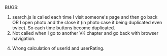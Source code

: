 BUGS:
1. search.js is called each time I visit someone's page and then go back OR I open photo and the close it (in photo case it being duplicated even twice).
   So each time buttons become duplicated.
2. Not called when I go to another VK chapter and go back with browser navigation.
<!-- 3. Async DB init has not enough time to complete before performing get query, so db = undefined. -->
4. Wrong calculation of userId and userRating.
